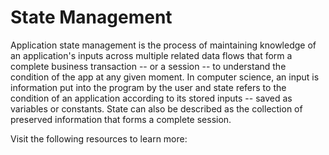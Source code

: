 # State Management

Application state management is the process of maintaining knowledge of an application's inputs across multiple related data flows that form a complete business transaction -- or a session -- to understand the condition of the app at any given moment. In computer science, an input is information put into the program by the user and state refers to the condition of an application according to its stored inputs -- saved as variables or constants. State can also be described as the collection of preserved information that forms a complete session.

Visit the following resources to learn more: